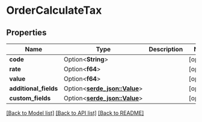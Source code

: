 # OrderCalculateTax

## Properties

Name | Type | Description | Notes
------------ | ------------- | ------------- | -------------
**code** | Option<**String**> |  | [optional]
**rate** | Option<**f64**> |  | [optional]
**value** | Option<**f64**> |  | [optional]
**additional_fields** | Option<[**serde_json::Value**](.md)> |  | [optional]
**custom_fields** | Option<[**serde_json::Value**](.md)> |  | [optional]

[[Back to Model list]](../README.md#documentation-for-models) [[Back to API list]](../README.md#documentation-for-api-endpoints) [[Back to README]](../README.md)


